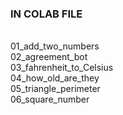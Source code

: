 <h3> IN COLAB FILE </h3>
<br>
01_add_two_numbers
<br>
02_agreement_bot
<br>
03_fahrenheit_to_Celsius 
<br>
04_how_old_are_they
<br>
05_triangle_perimeter
<br>
06_square_number
